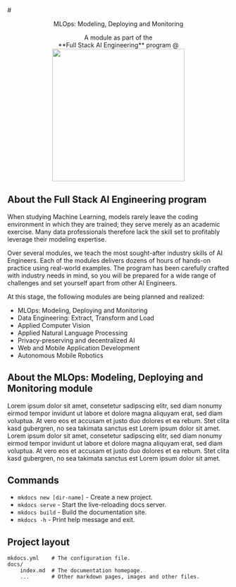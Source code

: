 #<center>MLOps: Modeling, Deploying and Monitoring</center>

<center>A module as part of the</center>

<center>**Full Stack AI Engineering** program @</center>

<center><img src="./assets/logo_color.png" width="300" height="300" /></center>

## About the **Full Stack AI Engineering** program

When studying Machine Learning, models rarely leave the coding environment in which they are trained; they serve merely as an academic exercise. Many data professionals therefore lack the skill set to profitably leverage their modeling expertise.

Over several modules, we teach the most sought-after industry skills of AI Engineers. Each of the modules delivers dozens of hours of hands-on practice using real-world examples. The program has been carefully crafted with industry needs in mind, so you will be prepared for a wide range of challenges and set yourself apart from other AI Engineers.

At this stage, the following modules are being planned and realized:

- MLOps: Modeling, Deploying and Monitoring
- Data Engineering: Extract, Transform and Load
- Applied Computer Vision
- Applied Natural Language Processing
- Privacy-preserving and decentralized AI
- Web and Mobile Application Development
- Autonomous Mobile Robotics

## About the **MLOps: Modeling, Deploying and Monitoring** module

Lorem ipsum dolor sit amet, consetetur sadipscing elitr, sed diam nonumy eirmod tempor invidunt ut labore et dolore magna aliquyam erat, sed diam voluptua. At vero eos et accusam et justo duo dolores et ea rebum. Stet clita kasd gubergren, no sea takimata sanctus est Lorem ipsum dolor sit amet. Lorem ipsum dolor sit amet, consetetur sadipscing elitr, sed diam nonumy eirmod tempor invidunt ut labore et dolore magna aliquyam erat, sed diam voluptua. At vero eos et accusam et justo duo dolores et ea rebum. Stet clita kasd gubergren, no sea takimata sanctus est Lorem ipsum dolor sit amet.

## Commands

* `mkdocs new [dir-name]` - Create a new project.
* `mkdocs serve` - Start the live-reloading docs server.
* `mkdocs build` - Build the documentation site.
* `mkdocs -h` - Print help message and exit.

## Project layout

    mkdocs.yml    # The configuration file.
    docs/
        index.md  # The documentation homepage.
        ...       # Other markdown pages, images and other files.
